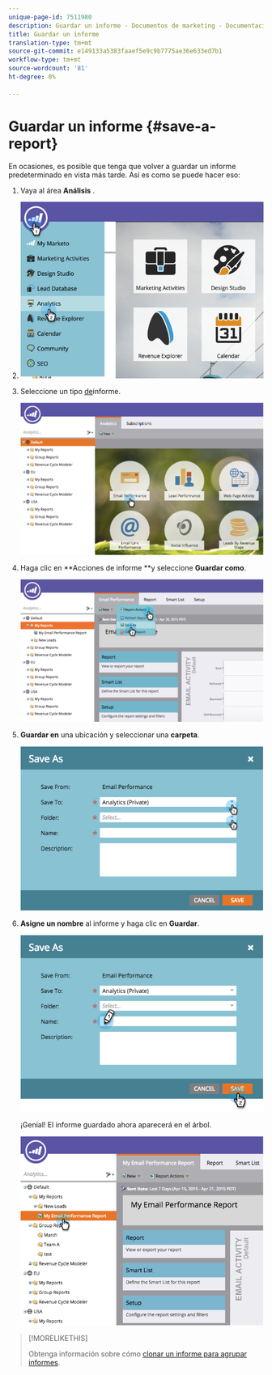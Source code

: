 ```yaml
---
unique-page-id: 7511980
description: Guardar un informe - Documentos de marketing - Documentación del producto
title: Guardar un informe
translation-type: tm+mt
source-git-commit: e149133a5383faaef5e9c9b7775ae36e633ed7b1
workflow-type: tm+mt
source-wordcount: '81'
ht-degree: 0%

---
```



# Guardar un informe {#save-a-report}

En ocasiones, es posible que tenga que volver a guardar un informe predeterminado en vista más tarde. Así es como se puede hacer eso:

1. Vaya al área **Análisis** .
1. ![](assets/image2015-4-30-11-3a50-3a5.png)

1. Seleccione un tipo [de](../../../../product-docs/reporting/basic-reporting/report-types/report-type-overview.md)informe.

   ![](assets/image2015-4-20-16-3a57-3a42.png)

1. Haga clic en **Acciones de informe **y seleccione **Guardar como**.

   ![](assets/image2015-4-20-17-3a4-3a11.png)

1. **Guardar en** una ubicación y seleccionar una **carpeta**.

   ![](assets/image2015-4-20-17-3a33-3a25.png)

1. **Asigne un nombre** al informe y haga clic en **Guardar**.

   ![](assets/image2015-4-20-17-3a34-3a57.png)

   ¡Genial! El informe guardado ahora aparecerá en el árbol.

   ![](assets/image2015-4-21-11-3a12-3a40.png)

>[!MORELIKETHIS]
>
>Obtenga información sobre cómo [clonar un informe para agrupar informes](../../../../product-docs/reporting/basic-reporting/report-activity/clone-a-report-to-group-reports.md).

